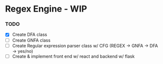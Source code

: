 # Regex Engine - WIP

### TODO
- [x] Create DFA class
- [ ] Create GNFA class
- [ ] Create Regular expression parser class w/ CFG (REGEX -> GNFA -> DFA -> yes/no)
- [ ] Create & implement front end w/ react and backend w/ flask
